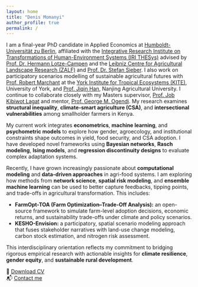 ```yaml
---
layout: home
title: "Denis Momanyi"
author_profile: true
permalink: /
---
```


<p>
I am a final-year PhD candidate in Applied Economics at
<a href="https://www.hu-berlin.de/" target="_blank" rel="noopener">Humboldt-Universität zu Berlin</a>,
affiliated with the
<a href="https://www.iri-thesys.org/people-pages/denis-momanyi/" target="_blank" rel="noopener">Integrative Research Institute on Transformations of Human-Environment Systems (IRI THESys)</a>
advised by
<a href="https://www.pik-potsdam.de/members/hlotze/homepage" target="_blank" rel="noopener">Prof. Dr. Hermann Lotze-Campen</a>
and the
<a href="https://www.zalf.de/en/ueber_uns/mitarbeiter/Pages/momanyi_d.aspx" target="_blank" rel="noopener">Leibniz Centre for Agricultural Landscape Research (ZALF)</a>
and
<a href="https://www.zalf.de/en/ueber_uns/mitarbeiter/Pages/sieber_s.aspx" target="_blank" rel="noopener">Prof. Dr. Stefan Sieber</a>.
I also work on participatory scenarios modelling of sustainable agricultural futures with
<a href="https://www.york.ac.uk/environment-geography/people/rob-marchant/" target="_blank" rel="noopener">Prof. Robert Marchant</a>
at the
<a href="https://www.york.ac.uk/environment-geography/research/kite/" target="_blank" rel="noopener">York Institute for Tropical Ecosystems (KITE)</a>, University of York, and
<a href="https://www.researchgate.net/profile/Jiqin-Han" target="_blank" rel="noopener">Prof. Jiqin Han</a>, Nanjing Agricultural University.
I continue to collaborate closely with my Masters supervisor,
<a href="https://www.researchgate.net/profile/Job-Lagat" target="_blank" rel="noopener">Prof. Job Kibiwot Lagat</a>
and mentor,
<a href="https://www.egerton.ac.ke/eprofile/18857" target="_blank" rel="noopener">Prof. George M. Ogendi</a>.
My research examines <strong>structural inequality</strong>, <strong>climate-smart agriculture (CSA)</strong>, and <strong>intersectional vulnerabilities</strong> among smallholder farmers in Kenya.
</p>

<p>
My current work integrates <strong>econometrics</strong>, <strong>machine learning</strong>, and <strong>psychometric models</strong> to explore how gender, agroecology, and institutional constraints shape outcomes in yield, food security, and CSA adoption. I have developed novel frameworks using <strong>Bayesian networks</strong>, <strong>Rasch modeling</strong>, <strong>Ising models</strong>, and <strong>regression discontinuity designs</strong> to evaluate complex adaptation systems.
</p>

<p>
Recently, I have grown increasingly passionate about <strong>computational modeling</strong> and <strong>data-driven approaches</strong> in agri-food systems. I am exploring how methods from <strong>network science</strong>, <strong>spatial risk modeling</strong>, and <strong>ensemble machine learning</strong> can be used to better capture feedbacks, tipping points, and trade-offs in agricultural transformation. This includes:
</p>
<ul>
  <li><strong>FarmOpt-TOA (Farm Optimization–Trade-Off Analysis):</strong> an open-source framework to simulate farm-level adoption decisions, economic returns, and sustainability trade-offs under climate and policy scenarios.</li>
  <li><strong>KESHO-Envision:</strong> a participatory, spatial scenario modeling approach that fuses stakeholder narratives with land-use change modeling, carbon stock estimation, and nitrogen risk assessment.</li>
</ul>

<p>
This interdisciplinary orientation reflects my commitment to bridging rigorous empirical research with actionable insights for <strong>climate resilience</strong>, <strong>gender equity</strong>, and <strong>sustainable rural development</strong>.
</p>


📄 [Download CV](/assets/CV_Denis_Momanyi.pdf)  
📬 [Contact me](mailto:econdenis@gmail.com)
